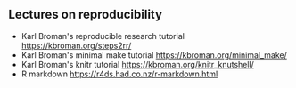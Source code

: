 ## Lectures on reproducibility

* Karl Broman's reproducible research tutorial https://kbroman.org/steps2rr/
* Karl Broman's minimal make tutorial https://kbroman.org/minimal_make/ 
* Karl Broman's knitr tutorial https://kbroman.org/knitr_knutshell/
* R markdown https://r4ds.had.co.nz/r-markdown.html

